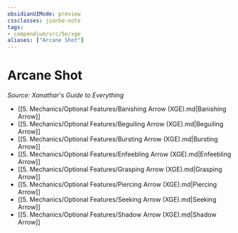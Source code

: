 ```yaml
---
obsidianUIMode: preview
cssclasses: json5e-note
tags:
- compendium/src/5e/xge
aliases: ["Arcane Shot"]
---
```

# Arcane Shot
*Source: Xanathar's Guide to Everything* 

- [[5. Mechanics/Optional Features/Banishing Arrow (XGE).md\|Banishing Arrow]]
- [[5. Mechanics/Optional Features/Beguiling Arrow (XGE).md\|Beguiling Arrow]]
- [[5. Mechanics/Optional Features/Bursting Arrow (XGE).md\|Bursting Arrow]]
- [[5. Mechanics/Optional Features/Enfeebling Arrow (XGE).md\|Enfeebling Arrow]]
- [[5. Mechanics/Optional Features/Grasping Arrow (XGE).md\|Grasping Arrow]]
- [[5. Mechanics/Optional Features/Piercing Arrow (XGE).md\|Piercing Arrow]]
- [[5. Mechanics/Optional Features/Seeking Arrow (XGE).md\|Seeking Arrow]]
- [[5. Mechanics/Optional Features/Shadow Arrow (XGE).md\|Shadow Arrow]]